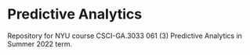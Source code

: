# Predictive Analytics  

Repository for NYU course CSCI-GA.3033 061 (3) Predictive Analytics in Summer 2022 term.
